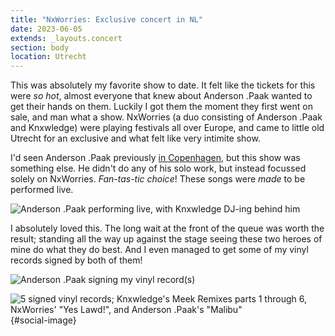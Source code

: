 ```yaml
---
title: "NxWorries: Exclusive concert in NL"
date: 2023-06-05
extends: _layouts.concert
section: body
location: Utrecht
---
```


This was absolutely my favorite show to date. It felt like the tickets for this were _so hot_, almost everyone that knew
about Anderson .Paak wanted to get their hands on them. Luckily I got them the moment they first went on sale, and man
what a show. NxWorries (a duo consisting of Anderson .Paak and Knxwledge) were playing festivals all over Europe, and
came to little old Utrecht for an exclusive and what felt like very intimite show.

I'd seen Anderson .Paak previously [in Copenhagen](./anderson-paak-oxnard-tour.md), but this show was something else. He
didn't do any of his solo work, but instead focussed solely on NxWorries. _Fan-tas-tic choice_! These songs were _made_
to be performed live.

![Anderson .Paak performing live, with Knxwledge DJ-ing behind him](/assets/images/nxworries-1.jpg)

I absolutely loved this. The long wait at the front of the queue was worth the result; standing all the way up against
the stage seeing these two heroes of mine do what they do best. And I even managed to get some of my vinyl records 
signed by both of them!

![Anderson .Paak signing my vinyl record(s)](/assets/images/nxworries-2.jpg)

![5 signed vinyl records; Knxwledge's Meek Remixes parts 1 through 6, NxWorries' "Yes Lawd!", and Anderson .Paak's "Malibu"](/assets/images/nxworries-3.jpg){#social-image}

